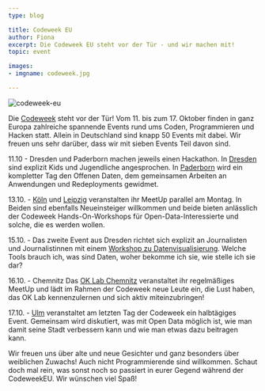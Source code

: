 ```yaml
---
type: blog

title: Codeweek EU
author: Fiona
excerpt: Die Codeweek EU steht vor der Tür - und wir machen mit!
topic: event

images:
- imgname: codeweek.jpg

---
```

![codeweek-eu](/blog/codeweek.jpg)

Die [Codeweek][] steht vor der Tür! Vom 11. bis zum 17. Oktober finden in ganz Europa zahlreiche spannende Events rund ums Coden, Programmieren und Hacken statt. Allein in Deutschland sind knapp 50 Events mit dabei. Wir freuen uns sehr darüber, dass wir mit sieben Events Teil davon sind.

11.10 - Dresden und Paderborn machen jeweils einen Hackathon. In [Dresden][] sind explizit Kids und Jugendliche angesprochen. In [Paderborn][] wird ein kompletter Tag den Offenen Daten, dem gemeinsamen Arbeiten an Anwendungen und Redeployments gewidmet.

13.10. - [Köln][] und [Leipzig][] veranstalten ihr MeetUp parallel am Montag. In Beiden sind ebenfalls Neueinsteiger willkommen und beide bieten anlässlich der Codeweek Hands-On-Workshops für Open-Data-Interessierte und solche, die es werden wollen.

15.10. - Das zweite Event aus Dresden richtet sich explizit an Journalisten und Journalistinnen mit einem [Workshop zu Datenvisualisierung][]. Welche Tools brauch ich, was sind Daten, woher bekomme ich sie, wie stelle ich sie dar?

16.10. - Chemnitz
Das [OK Lab Chemnitz][] veranstaltet ihr regelmäßiges MeetUp und lädt im Rahmen der Codeweek neue Leute ein, die Lust haben, das OK Lab kennenzulernen und sich aktiv miteinzubringen!

17.10. - [Ulm][] veranstaltet am letzten Tag der Codeweek ein halbtägiges Event. Gemeinsam wird diskutiert, was mit Open Data möglich ist, wie man damit seine Stadt verbessern kann und wie man etwas dazu beitragen kann.

Wir freuen uns über alte und neue Gesichter und ganz besonders über weiblichen Zuwachs! Auch nicht Programmierende sind willkommen.
Schaut doch mal rein, was sonst noch so passiert in eurer Gegend während der CodeweekEU. Wir wünschen viel Spaß!



[Codeweek]: http://codeweek.eu
[Dresden]: http://events.codeweek.eu/view/354/ok-lab-dresden-meetup/
[Paderborn]: http://events.codeweek.eu/view/353/ok-lab-berlin-meetup/
[Köln]: http://events.codeweek.eu/view/350/ok-lab-koln-meetup/
[Leipzig]: http://events.codeweek.eu/view/349/ok-lab-leipzig-meetup/
[Workshop zu Datenvisualisierung]: http://events.codeweek.eu/view/1175/datenvisualisierung-fur-journalisten/
[OK Lab Chemnitz]: http://events.codeweek.eu/view/1416/ok-lab-chemnitz-meetup/
[Ulm]: http://www.ulmapi.de/codeweek/index.html
